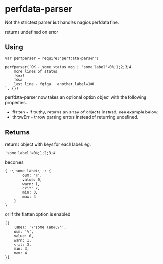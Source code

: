 perfdata-parser
===============

Not the strictest parser but handles nagios perfdata fine.

returns undefined on error

Using
-----

    var perfparser = require('perfdata-parser')

    perfparser(`OK - some status msg | 'some label'=0%;1;2;3;4
        more lines of status
        fdasf
        fdsa
        last line - fgfga | another_label=100
    `, {})

perfdata-parser now takes an optional option object with the following properties.

  * flatten  - if truthy, returns an array of objects instead, see example below.
  * throwErr - throw parsing errors instead of returning undefined.

Returns
-------

returns object with keys for each label: eg:

    'some label'=0%;1;2;3;4

becomes

    { '\'some label\'': {
            oum: '%',
            value: 0,
            warn: 1,
            crit: 2,
            min: 3,
            max: 4
        }
    }

or if the flatten option is enabled

    [{  
        label: '\'some label\'',
        oum: '%',
        value: 0,
        warn: 1,
        crit: 2,
        min: 3,
        max: 4
    }]

